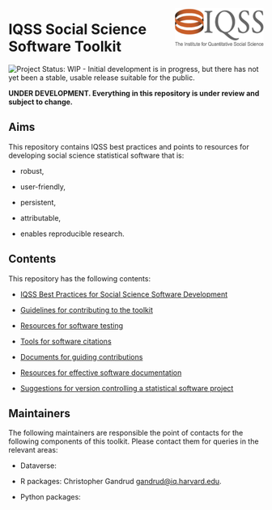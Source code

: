 [<img src="img/iqss_long_logo.png" align="right" height="75" width ="175"/>](http://www.iq.harvard.edu/)

# IQSS Social Science Software Toolkit

![Project Status: WIP - Initial development is in progress, but there has not yet been a stable, usable release suitable for the public.](http://www.repostatus.org/badges/latest/wip.svg)

**UNDER DEVELOPMENT. Everything in this repository is under review and subject to change.**

## Aims

This repository contains IQSS best practices and points to resources for developing social science statistical software that is:

-   robust,

-   user-friendly,

-   persistent,

-   attributable,

-   enables reproducible research.

## Contents

This repository has the following contents:

-   [IQSS Best Practices for Social Science Software Development](iqss_sss_best_practices.md)

-   [Guidelines for contributing to the toolkit](CONTRIBUTING.md)

-   [Resources for software testing](testing/)

-   [Tools for software citations](citation/)

-   [Documents for guiding contributions](contributing/)

-   [Resources for effective software documentation](documentation/)

-   [Suggestions for version controlling a statistical software project](version_control/)

## Maintainers

The following maintainers are responsible the point of contacts for the following components of this toolkit. Please contact them for queries in the relevant areas:

-   Dataverse:

-   R packages: Christopher Gandrud gandrud@iq.harvard.edu.

-   Python packages:
